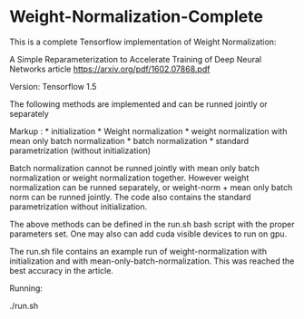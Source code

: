 # Weight-Normalization-Complete

This is a complete Tensorflow implementation of Weight Normalization:

A Simple Reparameterization to Accelerate Training of Deep Neural Networks article
https://arxiv.org/pdf/1602.07868.pdf

Version: Tensorflow 1.5

The following methods are implemented and can be runned jointly or separately

Markup : * initialization
         * Weight normalization
         * weight normalization with mean only batch normalization
         * batch normalization
         * standard parametrization (without initialization)


Batch normalization cannot be runned jointly with mean only batch normalization or weight normalization together. However weight normalization can be runned separately, or weight-norm + mean only batch norm can be runned jointly. The code also contains the standard parametrization without initialization.

The above methods can be defined in the run.sh bash script with the proper parameters set. One may also can add cuda visible devices to run on gpu.

The run.sh file contains an example run of weight-normalization with initialization and with mean-only-batch-normalization. This was reached the best accuracy in the article. 


Running:

   ./run.sh

